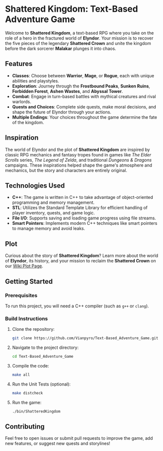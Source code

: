 # Shattered Kingdom: Text-Based Adventure Game

Welcome to **Shattered Kingdom**, a text-based RPG where you take on the role of a hero in the fractured world of **Elyndor**. Your mission is to recover the five pieces of the legendary **Shattered Crown** and unite the kingdom before the dark sorcerer **Malakar** plunges it into chaos.

## Features

- **Classes**: Choose between **Warrior**, **Mage**, or **Rogue**, each with unique abilities and playstyles.
- **Exploration**: Journey through the **Frostbound Peaks**, **Sunken Ruins**, **Forbidden Forest**, **Ashen Wastes**, and **Abyssal Tower**.
- **Combat**: Engage in turn-based battles with mythical creatures and rival warlords.
- **Quests and Choices**: Complete side quests, make moral decisions, and shape the future of Elyndor through your actions.
- **Multiple Endings**: Your choices throughout the game determine the fate of the kingdom.

## Inspiration

The world of Elyndor and the plot of **Shattered Kingdom** are inspired by classic RPG mechanics and fantasy tropes found in games like _The Elder Scrolls_ series, _The Legend of Zelda_, and traditional _Dungeons & Dragons_ campaigns. These inspirations helped shape the game's atmosphere and mechanics, but the story and characters are entirely original.

## Technologies Used

- **C++**: The game is written in C++ to take advantage of object-oriented programming and memory management.
- **STL**: Utilizes the Standard Template Library for efficient handling of player inventory, quests, and game logic.
- **File I/O**: Supports saving and loading game progress using file streams.
- **Smart Pointers**: Implements modern C++ techniques like smart pointers to manage memory and avoid leaks.

## Plot

Curious about the story of **Shattered Kingdom**? Learn more about the world of **Elyndor**, its history, and your mission to reclaim the **Shattered Crown** on our [Wiki Plot Page](https://github.com/Vianpyro/Text-Based_Adventure_Game/wiki/Plot:-The-Shattered-Kingdom).

## Getting Started

### Prerequisites

To run this project, you will need a C++ compiler (such as `g++` or `clang`).

### Build Instructions

1. Clone the repository:

    ```bash
    git clone https://github.com/Vianpyro/Text-Based_Adventure_Game.git
    ```

2. Navigate to the project directory:

    ```bash
    cd Text-Based_Adventure_Game
    ```

3. Compile the code:

    ```bash
    make all
    ```

4. Run the Unit Tests (optional):

    ```bash
    make distcheck
    ```

5. Run the game:
    ```bash
    ./bin/ShatteredKingdom
    ```

## Contributing

Feel free to open issues or submit pull requests to improve the game, add new features, or suggest new quests and storylines!
